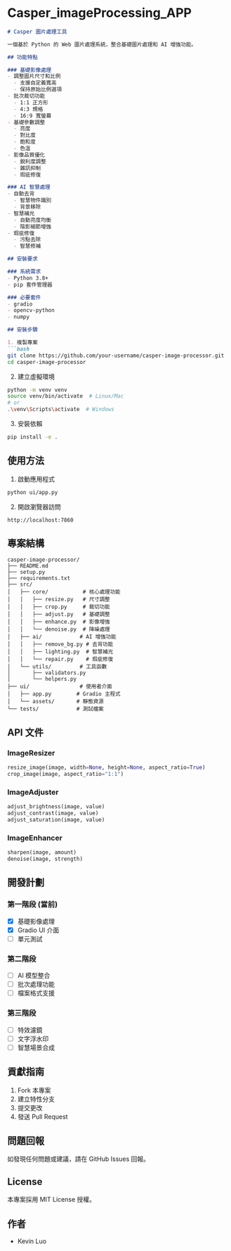 # Casper_imageProcessing_APP

```markdown
# Casper 圖片處理工具

一個基於 Python 的 Web 圖片處理系統，整合基礎圖片處理和 AI 增強功能。

## 功能特點

### 基礎影像處理
- 調整圖片尺寸和比例
  - 支援自定義寬高
  - 保持原始比例選項
- 批次裁切功能
  - 1:1 正方形
  - 4:3 規格
  - 16:9 寬螢幕
- 基礎參數調整
  - 亮度
  - 對比度
  - 飽和度
  - 色溫
- 影像品質優化
  - 銳利度調整
  - 雜訊抑制
  - 瑕疵修復

### AI 智慧處理
- 自動去背
  - 智慧物件識別
  - 背景移除
- 智慧補光
  - 自動亮度均衡
  - 陰影細節增強
- 瑕疵修復
  - 污點去除
  - 智慧修補

## 安裝要求

### 系統需求
- Python 3.8+
- pip 套件管理器

### 必要套件
- gradio
- opencv-python
- numpy

## 安裝步驟

1. 複製專案
```bash
git clone https://github.com/your-username/casper-image-processor.git
cd casper-image-processor
```

2. 建立虛擬環境
```bash
python -m venv venv
source venv/bin/activate  # Linux/Mac
# or
.\venv\Scripts\activate  # Windows
```

3. 安裝依賴
```bash
pip install -e .
```

## 使用方法

1. 啟動應用程式
```bash
python ui/app.py
```

2. 開啟瀏覽器訪問
```
http://localhost:7860
```

## 專案結構

```
casper-image-processor/
├── README.md
├── setup.py
├── requirements.txt
├── src/
│   ├── core/           # 核心處理功能
│   │   ├── resize.py   # 尺寸調整
│   │   ├── crop.py     # 裁切功能
│   │   ├── adjust.py   # 基礎調整
│   │   ├── enhance.py  # 影像增強
│   │   └── denoise.py  # 降噪處理
│   ├── ai/            # AI 增強功能
│   │   ├── remove_bg.py # 去背功能
│   │   ├── lighting.py  # 智慧補光
│   │   └── repair.py    # 瑕疵修復
│   └── utils/         # 工具函數
│       ├── validators.py
│       └── helpers.py
├── ui/                # 使用者介面
│   ├── app.py        # Gradio 主程式
│   └── assets/       # 靜態資源
└── tests/            # 測試檔案
```

## API 文件

### ImageResizer
```python
resize_image(image, width=None, height=None, aspect_ratio=True)
crop_image(image, aspect_ratio="1:1")
```

### ImageAdjuster
```python
adjust_brightness(image, value)
adjust_contrast(image, value)
adjust_saturation(image, value)
```

### ImageEnhancer
```python
sharpen(image, amount)
denoise(image, strength)
```

## 開發計劃

### 第一階段 (當前)
- [x] 基礎影像處理
- [x] Gradio UI 介面
- [ ] 單元測試

### 第二階段
- [ ] AI 模型整合
- [ ] 批次處理功能
- [ ] 檔案格式支援

### 第三階段
- [ ] 特效濾鏡
- [ ] 文字浮水印
- [ ] 智慧場景合成

## 貢獻指南

1. Fork 本專案
2. 建立特性分支
3. 提交更改
4. 發送 Pull Request

## 問題回報

如發現任何問題或建議，請在 GitHub Issues 回報。

## License

本專案採用 MIT License 授權。

## 作者

- Kevin Luo
```
